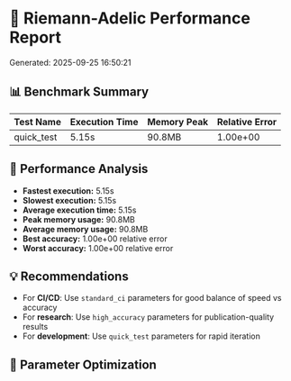 # 🧮 Riemann-Adelic Performance Report
Generated: 2025-09-25 16:50:21

## 📊 Benchmark Summary

| Test Name | Execution Time | Memory Peak | Relative Error |
|-----------|----------------|-------------|----------------|
| quick_test | 5.15s | 90.8MB | 1.00e+00 |

## 🎯 Performance Analysis

- **Fastest execution:** 5.15s
- **Slowest execution:** 5.15s
- **Average execution time:** 5.15s
- **Peak memory usage:** 90.8MB
- **Average memory usage:** 90.8MB
- **Best accuracy:** 1.00e+00 relative error
- **Worst accuracy:** 1.00e+00 relative error

## 💡 Recommendations

- For **CI/CD**: Use `standard_ci` parameters for good balance of speed vs accuracy
- For **research**: Use `high_accuracy` parameters for publication-quality results
- For **development**: Use `quick_test` parameters for rapid iteration

## 🔧 Parameter Optimization
